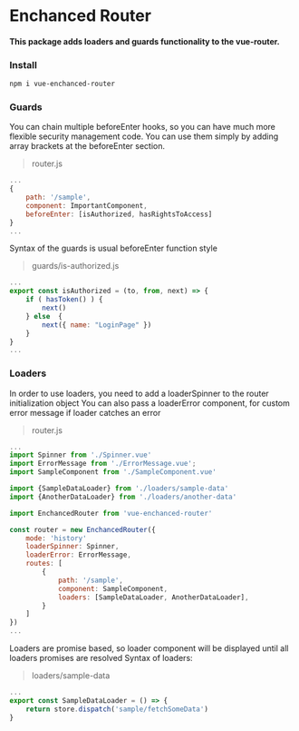 # Enchanced Router

#### This package adds loaders and guards functionality to the vue-router.

### Install
``` bash
npm i vue-enchanced-router
```

### Guards
You can chain multiple beforeEnter hooks, so you can have much more flexible security management code. You can use them simply by adding array brackets at the beforeEnter section.
> router.js
``` js
...
{
    path: '/sample',
    component: ImportantComponent,
    beforeEnter: [isAuthorized, hasRightsToAccess]
}
...
```
Syntax of the guards is usual beforeEnter function style
> guards/is-authorized.js
``` js
...
export const isAuthorized = (to, from, next) => {
    if ( hasToken() ) {
        next()
    } else  {
        next({ name: "LoginPage" })
    }
}
...
```

### Loaders
In order to use loaders, you need to add a loaderSpinner to the router initialization object
You can also pass a loaderError component, for custom error message if loader catches an error

> router.js
``` js
...
import Spinner from './Spinner.vue'
import ErrorMessage from './ErrorMessage.vue';
import SampleComponent from './SampleComponent.vue'

import {SampleDataLoader} from './loaders/sample-data'
import {AnotherDataLoader} from './loaders/another-data'

import EnchancedRouter from 'vue-enchanced-router'

const router = new EnchancedRouter({
    mode: 'history'
    loaderSpinner: Spinner,
    loaderError: ErrorMessage,
    routes: [
        {
            path: '/sample',
            component: SampleComponent,
            loaders: [SampleDataLoader, AnotherDataLoader],
        }
    ]
})
...
```

Loaders are promise based, so loader component will be displayed until all loaders promises are resolved
Syntax of loaders: 

> loaders/sample-data
```js
...
export const SampleDataLoader = () => {
    return store.dispatch('sample/fetchSomeData')
}
```